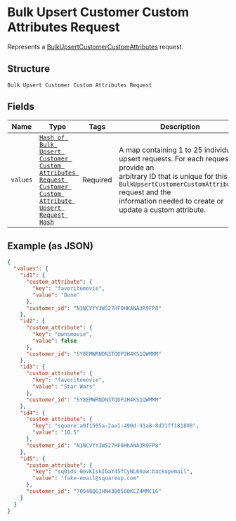 
# Bulk Upsert Customer Custom Attributes Request

Represents a [BulkUpsertCustomerCustomAttributes](../../doc/api/customer-custom-attributes.md#bulk-upsert-customer-custom-attributes) request.

## Structure

`Bulk Upsert Customer Custom Attributes Request`

## Fields

| Name | Type | Tags | Description |
|  --- | --- | --- | --- |
| `values` | [`Hash of Bulk Upsert Customer Custom Attributes Request Customer Custom Attribute Upsert Request Hash`](../../doc/models/bulk-upsert-customer-custom-attributes-request-customer-custom-attribute-upsert-request.md) | Required | A map containing 1 to 25 individual upsert requests. For each request, provide an<br>arbitrary ID that is unique for this `BulkUpsertCustomerCustomAttributes` request and the<br>information needed to create or update a custom attribute. |

## Example (as JSON)

```json
{
  "values": {
    "id1": {
      "custom_attribute": {
        "key": "favoritemovie",
        "value": "Dune"
      },
      "customer_id": "N3NCVYY3WS27HF0HKANA3R9FP8"
    },
    "id2": {
      "custom_attribute": {
        "key": "ownsmovie",
        "value": false
      },
      "customer_id": "SY8EMWRNDN3TQDP2H4KS1QWMMM"
    },
    "id3": {
      "custom_attribute": {
        "key": "favoritemovie",
        "value": "Star Wars"
      },
      "customer_id": "SY8EMWRNDN3TQDP2H4KS1QWMMM"
    },
    "id4": {
      "custom_attribute": {
        "key": "square:a0f1505a-2aa1-490d-91a8-8d31ff181808",
        "value": "10.5"
      },
      "customer_id": "N3NCVYY3WS27HF0HKANA3R9FP8"
    },
    "id5": {
      "custom_attribute": {
        "key": "sq0ids-0evKIskIGaY45fCyNL66aw:backupemail",
        "value": "fake-email@squareup.com"
      },
      "customer_id": "70548QG1HN43B05G0KCZ4MMC1G"
    }
  }
}
```

